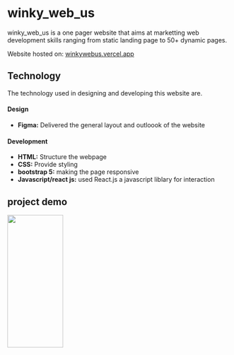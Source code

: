 # winky_web_us
winky_web_us is a one pager website that aims at marketting web development skills ranging from static landing page to 50+ dynamic pages.

Website hosted on: [winkywebus.vercel.app](https://winkywebus.vercel.app/)

## Technology
The technology used in designing and developing this website are.
 #### Design
   - **Figma:** Delivered the general layout and outloook of the website
  
#### Development
- **HTML:** Structure the webpage
 - **CSS:** Provide styling
 - **bootstrap 5:** making the page responsive
 - **Javascript/react js:** used React.js a javascript liblary for interaction
  
## project demo
<img src='./src/videos/React App - Google Chrome 2024-02-14 19-09-32.gif' width='50%' height='300px'>